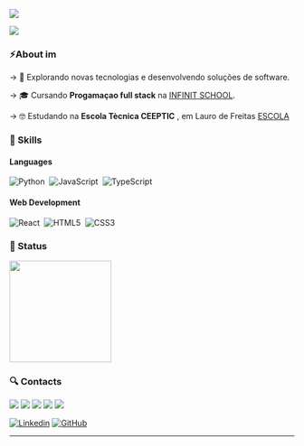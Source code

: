 <img href="https://git.io/typing-svg"><img src="https://readme-typing-svg.herokuapp.com?font=Fira+Code&pause=200&color=993399&vCenter=true&width=435&lines=Hi,+welcome!!;Studing+for+become+a+Full+Stack+Developer..."/>


<img src="https://img.shields.io/static/v1?label=Overview&message=PEDRO FELIPE&color=f8efd4&style=for-the-badge&logo=GitHub">

 <h3>⚡About im </h3>

 
-> 🤔 Explorando novas tecnologias e desenvolvendo soluções de software.


-> 🎓 Cursando **Progamaçao full stack** na <a href="https://infinityschool.com.br/">INFINIT SCHOOL</a>.

-> 🤓 Estudando na **Escola Tècnica CEEPTIC** , em Lauro de Freitas <a href="https://www.instagram.com/ceepticlaurodefreitas/">ESCOLA</a>

<h3>🚀 Skills</h3>

#### Languages

![Python](https://img.shields.io/badge/Python-14354C?style=for-the-badge&logo=python&logoColor=white)&nbsp;
![JavaScript](https://img.shields.io/badge/javascript-%23323330.svg?style=for-the-badge&logo=javascript&logoColor=%23F7DF1E)&nbsp;
![TypeScript](https://img.shields.io/badge/typescript-%23007ACC.svg?style=for-the-badge&logo=typescript&logoColor=white)&nbsp;

#### Web Development
![React](https://img.shields.io/badge/react-%2320232a.svg?style=for-the-badge&logo=react&logoColor=%2361DAFB)&nbsp;
![HTML5](https://img.shields.io/badge/HTML5-E34F26?style=for-the-badge&logo=html5&logoColor=white)&nbsp;
![CSS3](https://img.shields.io/badge/CSS3-1572B6?style=for-the-badge&logo=css3&logoColor=white)&nbsp;


<h3>🎯 Status </h3>
<img height="180em" src="https://github-readme-stats.vercel.app/api?username=pedroFelipe11&theme=dracula&show_icons=true" />

<h3>🔍 Contacts </h3>

<p align="left">
  <a href="#" alt="Gmail">
  <img src="https://img.shields.io/badge/-Gmail-FF0000?style=flat-square&labelColor=FF0000&logo=gmail&logoColor=white&link=ppedrofelipe08@gmail.com" /></a>

  <a href="#" alt="LinkedIn">
  <img src="https://img.shields.io/badge/-Linkedin-0e76a8?style=flat-square&logo=Linkedin&logoColor=white&link=LINK-DO-SEU-LINKEDIN" /></a>

  <a href="#" alt="WhatsApp">
  <img src="https://img.shields.io/badge/-WhatsApp-25d366?style=flat-square&labelColor=25d366&logo=whatsapp&logoColor=white&link=https://wa.me/+55719970076"/></a>

  <a href="#" alt="Discord">
  <img src="https://img.shields.io/badge/-Discord-3b5998?style=flat-square&labelColor=3b5998&logo=Discord&logoColor=white&link=ppeuzin"/></a>

  <a href="https://instagram.com/pedrof.exe?igshid=MzRlODBiNWFlZA" alt="Instagram">
  <img src="https://img.shields.io/badge/-Instagram-DF0174?style=flat-square&labelColor=DF0174&logo=instagram&logoColor=white&link=https://instagram.com/pedrof.exe?igshid=MzRlODBiNWFlZA=="/></a>
</p>


[![Linkedin](https://img.shields.io/badge/-username-blue?style=flat-square&logo=Linkedin&logoColor=white&link=LINK-DO-SEU-LINKEDIN)](LINK-DO-SEU-LINKEDIN)
[![GitHub](https://img.shields.io/github/followers/iuricode?label=follow&style=social)](LINK-DO-SEU-GITHUB)
<hr>
